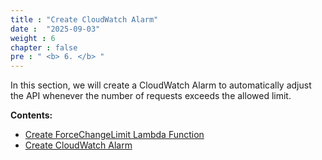```yaml
---
title : "Create CloudWatch Alarm"
date :  "2025-09-03" 
weight : 6
chapter : false
pre : " <b> 6. </b> "
---
```


In this section, we will create a CloudWatch Alarm to automatically adjust the API whenever the number of requests exceeds the allowed limit.

**Contents:**
- [Create ForceChangeLimit Lambda Function](6.1-Create-Function-ForceChangeLimit/)
- [Create CloudWatch Alarm](6.2-Create-Alarm/)
